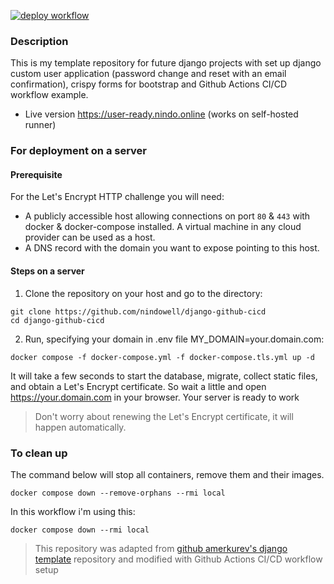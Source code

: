 [![deploy workflow](https://github.com/nindowell/django-github-cicd/actions/workflows/deploy-services.yml/badge.svg)](https://github.com/nindowell/django-github-cicd/actions/workflows/deploy-services.yml)
### Description
This is my template repository for future django projects with set up django custom user application (password change and reset with an email confirmation), crispy forms for bootstrap and Github Actions CI/CD workflow example.
 - Live version https://user-ready.nindo.online (works on self-hosted runner)

### For deployment on a server
#### Prerequisite
For the Let's Encrypt HTTP challenge you will need:

- A publicly accessible host allowing connections on port `80` & `443` with docker & docker-compose installed. A virtual machine in any cloud provider can be used as a host.
- A DNS record with the domain you want to expose pointing to this host.

#### Steps on a server
1. Clone the repository on your host and go to the directory:
```console
git clone https://github.com/nindowell/django-github-cicd
cd django-github-cicd
```

2. Run, specifying your domain in .env file MY_DOMAIN=your.domain.com:
```console
docker compose -f docker-compose.yml -f docker-compose.tls.yml up -d
```

It will take a few seconds to start the database, migrate, collect static files, and obtain a Let's Encrypt certificate. So wait a little and open https://your.domain.com in your browser. Your server is ready to work

> Don't worry about renewing the Let's Encrypt certificate, it will happen automatically.

### To clean up
The command below will stop all containers, remove them and their images.
```console
docker compose down --remove-orphans --rmi local
```
In this workflow i'm using this:
```console
docker compose down --rmi local
```

> This repository was adapted from [github amerkurev's django template](https://github.com/amerkurev/django-docker-template/) repository and modified with Github Actions CI/CD workflow setup